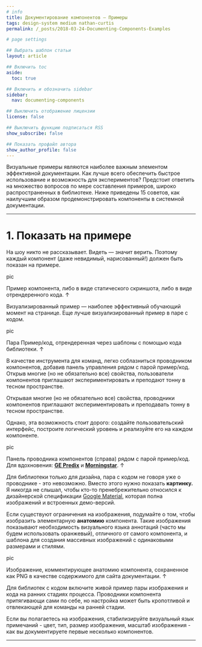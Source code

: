 ```yaml
---
# info
title: Документирование компонентов — Примеры
tags: design-system medium nathan-curtis
permalink: /_posts/2018-03-24-Documenting-Components-Examples

# page settings

## Выбрать шаблон статьи
layout: article

## Включить toc
aside:
  toc: true

## Включить и обозначить sidebar
sidebar:
  nav: documenting-components

## Выключить отображение лицензии
license: false

## Выключить функцию подписаться RSS
show_subscribe: false

## Показать профайл автора
show_author_profile: false
---
```


Визуальные примеры являются наиболее важным элементом эффективной документации. Как лучше всего обеспечить быстрое использование и возможность для экспериментов? Предстоит ответить на множество вопросов по мере составления примеров, широко распространенных в библиотеке. Ниже приведены 15 советов, как наилучшим образом продемонстрировать компоненты в системной документации.

---

# 1. Показать на примере

На шоу никто не рассказывает. Видеть — значит верить. Поэтому каждый компонент (даже невидимый, нарисованный!) должен быть показан на примере.

pic

Пример компонента, либо в виде статического скриншота, либо в виде отрендеренного кода. ↑



Визуализированный пример — наиболее эффективный обучающий момент на странице. Еще лучше визуализированный пример в паре с кодом.



pic

Пара Пример/код, отрендеренная через шаблоны с помощью кода библиотеки. ↑



В качестве инструмента для команд, легко соблазниться проводником компонентов, добавив панель управления рядом с парой пример/код. Открыв многие (но не обязательно все) свойства, пользователи компонентов приглашают экспериментировать и преподают тонну в тесном пространстве. 

Открывая многие (но не обязательно все) свойства, проводники компонентов приглашают экспериментировать и преподавать тонну в тесном пространстве.

Однако, эта возможность стоит дорого: создайте пользовательский интерфейс, построите логический уровень и реализуйте его на каждом компоненте.



pic

Панель проводника компонентов (справа) рядом с парой  пример/код. Для вдохновения: [**GE Predix**](https://www.predix-ui.com/#/elements/px-heatmap-grid) и [**Morningstar**](http://designsystem.morningstar.com/charts/horizontal-bar.html). ↑



Для библиотеки только для дизайна, пара с кодом не говоря уже о проводнике - это невозможно. Вместо этого нужно показать **картинку.** Я никогда не слышал, чтобы кто-то пренебрежительно относился к дизайнерской спецификации [Google Material](http://material.google.com/), которая полна изображений и встроенных демо-версий.

Если существуют ограничения на изображения, подумайте о том, чтобы изобразить элементарную **анатомию** компонента. Такие изображения показывают необходимость визуального языка аннотаций (часто мы будем использовать оранжевый), отличного от самого компонента, и шаблона для создания массивных изображений с одинаковыми размерами и стилями.



pic

Изображение, комментирующее анатомию компонента, сохраненное как PNG в качестве содержимого для сайта документации. ↑



Для библиотек с кодом включите живой пример пары изображения и кода на ранних стадиях процесса. Проводники компонента притягивающи сами по себе, но настройка может быть кропотливой и отвлекающей для команды на ранней стадии.



Если вы полагаетесь на изображения, стабилизируйте визуальный язык примечаний - цвет, тип, размер изображения, масштаб изображения - как вы документируете первые несколько компонентов.

---

